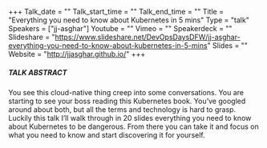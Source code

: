 +++
Talk_date = ""
Talk_start_time = ""
Talk_end_time = ""
Title = "Everything you need to know about Kubernetes in 5 mins"
Type = "talk"
Speakers = ["jj-asghar"]
Youtube = ""
Vimeo = ""
Speakerdeck = ""
Slideshare = "https://www.slideshare.net/DevOpsDaysDFW/jj-asghar-everything-you-need-to-know-about-kubernetes-in-5-mins"
Slides = ""
Website = "http://jjasghar.github.io/"
+++

##### TALK ABSTRACT

You see this cloud-native thing creep into some conversations. You are starting to see your boss reading this Kubernetes book. You’ve googled around about both, but all the terms and technology is hard to grasp. Luckily this talk I’ll walk through in 20 slides everything you need to know about Kubernetes to be dangerous. From there you can take it and focus on what you need to know and start discovering it for yourself.